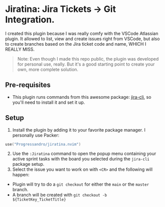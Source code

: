 # Jiratina: Jira Tickets -> Git Integration. 

I created this plugin because I was really comfy with the VSCode Atlassian plugin. It allowed to list, view and create issues right from VSCode, but also to create branches based on the Jira ticket code and name, WHICH I REALLY MISS.
> Note: Even though I made this repo public, the plugin was developed for personal use, really. But it's a good starting point to create your own, more complete solution.

## Pre-requisites
- This plugin runs commands from this awesome package: [jira-cli](https://github.com/ankitpokhrel/jira-cli), so you'll need to install it and set it up.

## Setup
1. Install the plugin by adding it to your favorite package manager. I personally use Packer:
```lua
use("Progressandro/jiratina.nvim")
```
2. Use the `:Jiratina` command to open the popup menu containing your active sprint tasks with the board you selected during the `jira-cli` package setup.
3. Select the issue you want to work on with `<CR>` and the following will happen:
  - Plugin will try to do a `git checkout` for either the `main` or the `master` branch.
  - A branch will be created with `git checkout -b ${TicketKey_TicketTitle}`
